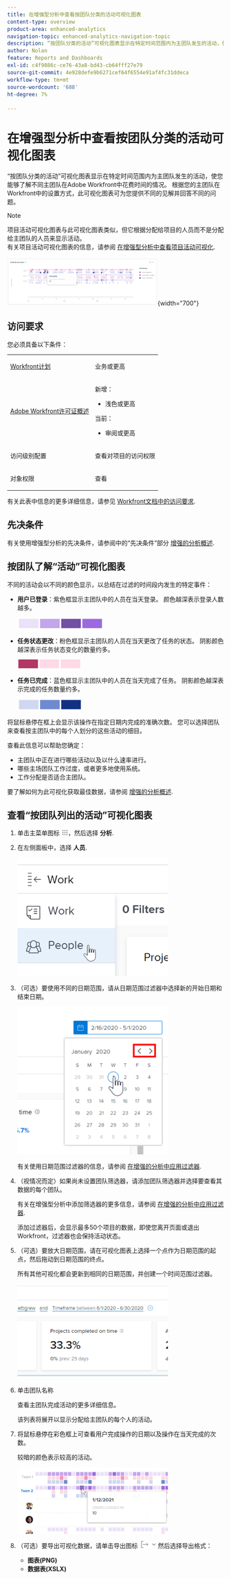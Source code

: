 ```yaml
---
title: 在增强型分析中查看按团队分类的活动可视化图表
content-type: overview
product-area: enhanced-analytics
navigation-topic: enhanced-analytics-navigation-topic
description: “按团队分类的活动”可视化图表显示在特定时间范围内为主团队发生的活动，使您能够了解不同主团队在Adobe Workfront中花费时间的情况。 根据您的主团队在Workfront中的设置方式，此可视化图表可为您提供不同的见解并回答不同的问题。
author: Nolan
feature: Reports and Dashboards
exl-id: c4f9886c-ce76-43a8-bd43-cb64fff27e79
source-git-commit: 4e928defe9b6271cef64f6554e91af4fc31ddeca
workflow-type: tm+mt
source-wordcount: '688'
ht-degree: 7%

---
```


# 在增强型分析中查看按团队分类的活动可视化图表

<!-- Audited: 12/2023 -->

“按团队分类的活动”可视化图表显示在特定时间范围内为主团队发生的活动，使您能够了解不同主团队在Adobe Workfront中花费时间的情况。 根据您的主团队在Workfront中的设置方式，此可视化图表可为您提供不同的见解并回答不同的问题。

>[!NOTE]
>
>项目活动可视化图表与此可视化图表类似，但它根据分配给项目的人员而不是分配给主团队的人员来显示活动。\
>有关项目活动可视化图表的信息，请参阅 [在增强型分析中查看项目活动可视化](../enhanced-analytics/project-activity-overview.md).

![](assets/activity-by-team-350x113.png){width="700"}

## 访问要求

您必须具备以下条件：

<table style="table-layout:auto"> 
 <col> 
 <col> 
 <tbody> 
  <tr> 
   <td role="rowheader"><a href="https://www.workfront.com/plans" target="_blank">Workfront计划</a></td> 
   <td> <p>业务或更高</p> </td> 
  </tr> 
  <tr> 
   <td role="rowheader"><a href="../administration-and-setup/add-users/access-levels-and-object-permissions/wf-licenses.md" class="MCXref xref">Adobe Workfront许可证概述</a></td> 
   <td>
      <p>新增：</p> 
         <ul><li>浅色或更高</li></ul>
      <p>当前：</p>
         <ul><li>审阅或更高</li></ul>
   </td> 
  </tr> 
  <tr> 
   <td role="rowheader">访问级别配置</td> 
   <td> <p>查看对项目的访问权限</p> <!--<p>Note: If you still don't have access, ask your Workfront administrator if they set additional restrictions in your access level.<br>For information on how a Workfront administrator can change your access level, see <a href="../administration-and-setup/add-users/configure-and-grant-access/create-modify-access-levels.md" class="MCXref xref">Create or modify custom access levels</a>.</p>--> </td> 
  </tr> 
  <tr> 
   <td role="rowheader">对象权限</td> 
   <td> <p>查看</p> <!--<p>For information on requesting additional access, see <a href="../workfront-basics/grant-and-request-access-to-objects/request-access.md" class="MCXref xref">Request access to objects </a>.</p>--> </td> 
  </tr> 
 </tbody> 
</table>

有关此表中信息的更多详细信息，请参见 [Workfront文档中的访问要求](/help/quicksilver/administration-and-setup/add-users/access-levels-and-object-permissions/access-level-requirements-in-documentation.md).

## 先决条件

有关使用增强型分析的先决条件，请参阅中的“先决条件”部分 [增强的分析概述](../enhanced-analytics/enhanced-analytics-overview.md).

## 按团队了解“活动”可视化图表

不同的活动会以不同的颜色显示，以总结在过滤的时间段内发生的特定事件：

* **用户已登录**：紫色框显示主团队中的人员在当天登录。 颜色越深表示登录人数越多。

  ![](assets/project-activity-users-logged-in.png)

* **任务状态更改**：粉色框显示主团队的人员在当天更改了任务的状态。 阴影颜色越深表示任务状态变化的数量约多。

  ![](assets/project-activity-task-status-changes.png)

* **任务已完成**：蓝色框显示主团队中的人员在当天完成了任务。 阴影颜色越深表示完成的任务数量约多。

  ![](assets/project-activity-tasks-completed.png)

将鼠标悬停在框上会显示该操作在指定日期内完成的准确次数。 您可以选择团队来查看按主团队中的每个人划分的这些活动的细目。

查看此信息可以帮助您确定：

* 主团队中正在进行哪些活动以及以什么速率进行。
* 哪些主场团队工作过度，或者更多地使用系统。
* 工作分配是否适合主团队。

要了解如何为此可视化获取最佳数据，请参阅 [增强的分析概述](../enhanced-analytics/enhanced-analytics-overview.md).

## 查看“按团队列出的活动”可视化图表

1. 单击主菜单图标 ![](assets/main-menu-icon-16x12.png)，然后选择 **分析**.
1. 在左侧面板中，选择 **人员**.

   ![](assets/people-area-cropped-qs-350x276.png)

1. （可选）要使用不同的日期范围，请从日期范围过滤器中选择新的开始日期和结束日期。

   ![](assets/filters-select-date-range-350x344.png)

   有关使用日期范围过滤器的信息，请参阅 [在增强的分析中应用过滤器](../enhanced-analytics/use-enhanced-analytics-filters.md).

1. （视情况而定）如果尚未设置团队筛选器，请添加团队筛选器并选择要查看其数据的每个团队。

   有关在增强型分析中添加筛选器的更多信息，请参阅 [在增强的分析中应用过滤器](../enhanced-analytics/use-enhanced-analytics-filters.md).

   添加过滤器后，会显示最多50个项目的数据，即使您离开页面或退出Workfront，过滤器也会保持活动状态。

1. （可选）要放大日期范围，请在可视化图表上选择一个点作为日期范围的起点，然后拖动到日期范围的终点。

   所有其他可视化都会更新到相同的日期范围，并创建一个时间范围过滤器。

   ![](assets/timeframe-filter-350x220.png)

1. 单击团队名称

   <!--
   <MadCap:conditionalText data-mc-conditions="QuicksilverOrClassic.Draft mode">
   or role
   </MadCap:conditionalText>
   -->

   查看主团队完成活动的更多详细信息。

   该列表将展开以显示分配给主团队的每个人的活动。

   <!--
   <span style="color: #ff1493;" data-mc-conditions="QuicksilverOrClassic.Draft mode"> Role not available</span>
   -->

1. 将鼠标悬停在彩色框上可查看用户完成操作的日期以及操作在当天完成的次数。

   较暗的颜色表示较高的活动。

   ![](assets/activity-by-team-activity-pop-up-350x155.png)

1. （可选）要导出可视化数据，请单击导出图标 ![](assets/export.png) 然后选择导出格式：

   * **图表(PNG)**
   * **数据表(XSLX)**

